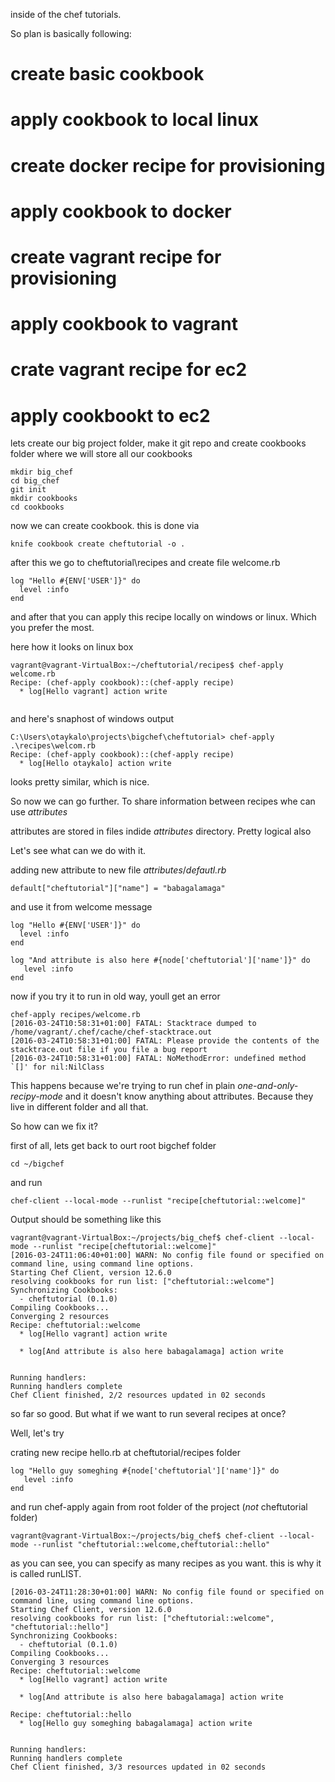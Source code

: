 inside of the chef tutorials.


So plan is basically following:
# create basic cookbook
# apply cookbook to local linux
# create docker recipe for provisioning
# apply cookbook to docker
# create vagrant recipe for provisioning
# apply cookbook to vagrant
# crate vagrant recipe for ec2
# apply cookbookt to ec2


lets create our big project folder, make it git repo and create cookbooks folder where we will store all our cookbooks

```
mkdir big_chef
cd big_chef
git init
mkdir cookbooks
cd cookbooks
```

now we can  create cookbook. this is done via

```
knife cookbook create cheftutorial -o .
```

after this we go to cheftutorial\recipes
and create file welcome.rb

```
log "Hello #{ENV['USER']}" do
  level :info
end
```

and after that you can apply this recipe locally on windows or linux. Which you prefer the most.

here how it looks on linux box

```
vagrant@vagrant-VirtualBox:~/cheftutorial/recipes$ chef-apply welcome.rb 
Recipe: (chef-apply cookbook)::(chef-apply recipe)
  * log[Hello vagrant] action write


```

and here's snaphost of windows output

```
C:\Users\otaykalo\projects\bigchef\cheftutorial> chef-apply .\recipes\welcom.rb
Recipe: (chef-apply cookbook)::(chef-apply recipe)
  * log[Hello otaykalo] action write

```

looks pretty similar, which is nice.

So now we can go further. To share information between recipes whe can use *attributes*

attributes are stored in files indide _attributes_ directory. Pretty logical also

Let's see what can we do with it.

adding new attribute to new file _attributes_/_defautl.rb_
```
default["cheftutorial"]["name"] = "babagalamaga"

```

and use it from welcome message

```
log "Hello #{ENV['USER']}" do
  level :info
end

log "And attribute is also here #{node['cheftutorial']['name']}" do
   level :info
end

```

now if you try it to run in old way, youll get an error

```
chef-apply recipes/welcome.rb 
[2016-03-24T10:58:31+01:00] FATAL: Stacktrace dumped to /home/vagrant/.chef/cache/chef-stacktrace.out
[2016-03-24T10:58:31+01:00] FATAL: Please provide the contents of the stacktrace.out file if you file a bug report
[2016-03-24T10:58:31+01:00] FATAL: NoMethodError: undefined method `[]' for nil:NilClass

```

This happens because we're trying to run chef in plain _one-and-only-recipy-mode_ and it doesn't know anything about attributes. Because they live in different folder and all that.

So how can we fix it?

first of all, lets get back to ourt root bigchef folder
```
cd ~/bigchef
```

and run 

```
chef-client --local-mode --runlist "recipe[cheftutorial::welcome]"

```


Output should be something like this

```
vagrant@vagrant-VirtualBox:~/projects/big_chef$ chef-client --local-mode --runlist "recipe[cheftutorial::welcome]"
[2016-03-24T11:06:40+01:00] WARN: No config file found or specified on command line, using command line options.
Starting Chef Client, version 12.6.0
resolving cookbooks for run list: ["cheftutorial::welcome"]
Synchronizing Cookbooks:
  - cheftutorial (0.1.0)
Compiling Cookbooks...
Converging 2 resources
Recipe: cheftutorial::welcome
  * log[Hello vagrant] action write
  
  * log[And attribute is also here babagalamaga] action write
  

Running handlers:
Running handlers complete
Chef Client finished, 2/2 resources updated in 02 seconds

```

so far so good. But what if we want to run several recipes at once?

Well, let's try

crating new recipe hello.rb at cheftutorial/recipes folder

```
log "Hello guy someghing #{node['cheftutorial']['name']}" do
   level :info
end

```

and run chef-apply again from root folder of the project (*not* cheftutorial folder)

```
vagrant@vagrant-VirtualBox:~/projects/big_chef$ chef-client --local-mode --runlist "cheftutorial::welcome,cheftutorial::hello"
```

as you can see, you can specify as many recipes as you want. this is why it is called runLIST.

```
[2016-03-24T11:28:30+01:00] WARN: No config file found or specified on command line, using command line options.
Starting Chef Client, version 12.6.0
resolving cookbooks for run list: ["cheftutorial::welcome", "cheftutorial::hello"]
Synchronizing Cookbooks:
  - cheftutorial (0.1.0)
Compiling Cookbooks...
Converging 3 resources
Recipe: cheftutorial::welcome
  * log[Hello vagrant] action write
  
  * log[And attribute is also here babagalamaga] action write
  
Recipe: cheftutorial::hello
  * log[Hello guy someghing babagalamaga] action write
  

Running handlers:
Running handlers complete
Chef Client finished, 3/3 resources updated in 02 seconds

```


